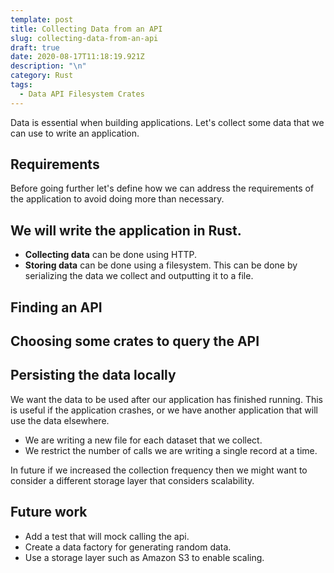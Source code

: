 ```yaml
---
template: post
title: Collecting Data from an API
slug: collecting-data-from-an-api
draft: true
date: 2020-08-17T11:18:19.921Z
description: "\n"
category: Rust
tags:
  - Data API Filesystem Crates
---
```

Data is essential when building applications. Let's collect some data that we can use to write an application.

## Requirements
Before going further let's define how we can address the requirements of the application to avoid doing more than necessary.

We will write the application in Rust.
- 
- **Collecting data** can be done using HTTP.
- **Storing data** can be done using a filesystem. This can be done by serializing the data we collect and outputting it to a file.

## Finding an API

## Choosing some crates to query the API

## Persisting the data locally

We want the data to be used after our application has finished running. This is useful if the application crashes, or we have another application that will use the data elsewhere.

- We are writing a new file for each dataset that we collect. 
- We restrict the number of calls we are writing a single record at a time.

In future if we increased the collection frequency then we might want to consider a different storage layer that considers scalability.

## Future work
- Add a test that will mock calling the api.
- Create a data factory for generating random data.
- Use a storage layer such as Amazon S3 to enable scaling.